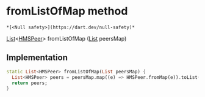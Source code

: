


# fromListOfMap method




    *[<Null safety>](https://dart.dev/null-safety)*




[List](https://api.flutter.dev/flutter/dart-core/List-class.html)&lt;[HMSPeer](../../hmssdk_flutter/HMSPeer-class.md)> fromListOfMap
([List](https://api.flutter.dev/flutter/dart-core/List-class.html) peersMap)








## Implementation

```dart
static List<HMSPeer> fromListOfMap(List peersMap) {
  List<HMSPeer> peers = peersMap.map((e) => HMSPeer.fromMap(e)).toList();
  return peers;
}
```







